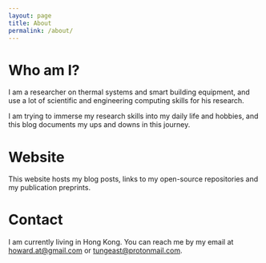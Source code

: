 ```yaml
---
layout: page
title: About
permalink: /about/
---
```


# Who am I?

I am a researcher on thermal systems and smart building equipment, and use a lot of scientific and engineering computing skills for his research.

I am trying to immerse my research skills into my daily life and hobbies, and this blog documents my ups and downs in this journey.

# Website

This website hosts my blog posts, links to my open-source repositories and my publication preprints.

# Contact

I am currently living in Hong Kong. You can reach me by my email at <howard.at@gmail.com> or <tungeast@protonmail.com>.
